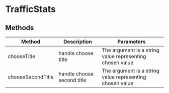 # TrafficStats

## Methods

<!-- @vuese:TrafficStats:methods:start -->
|Method|Description|Parameters|
|---|---|---|
|chooseTitle|handle choose title|The argument is a string value representing chosen value|
|chooseSecondTitle|handle choose second title|The argument is a string value representing chosen value|

<!-- @vuese:TrafficStats:methods:end -->


